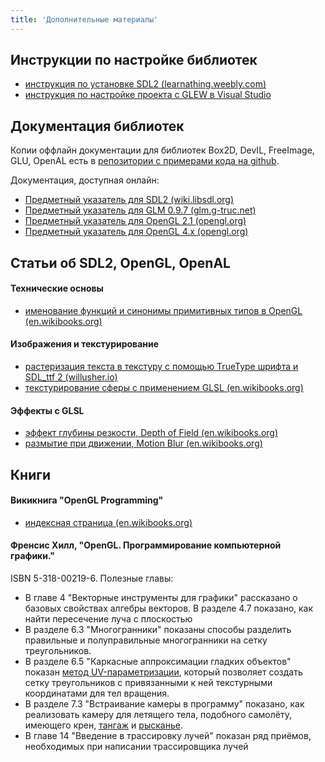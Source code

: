 ```yaml
---
title: 'Дополнительные материалы'
---
```


## Инструкции по настройке библиотек

- [инструкция по установке SDL2 (learnathing.weebly.com)](http://learnathing.weebly.com/part-1-prerequisites.html)
- [инструкция по настройке проекта с GLEW в Visual Studio](http://sites.fas.harvard.edu/~lib175/pages/visstudio.html)

## Документация библиотек

Копии оффлайн документации для библиотек Box2D, DevIL, FreeImage, GLU, OpenAL есть в [репозитории с примерами кода на github](https://github.com/PS-Group/cg_course_examples/tree/master/documentation).

Документация, доступная онлайн:

- [Предметный указатель для SDL2 (wiki.libsdl.org)](http://wiki.libsdl.org/APIByCategory)
- [Предметный указатель для GLM 0.9.7 (glm.g-truc.net)](http://glm.g-truc.net/0.9.7/api/modules.html)
- [Предметный указатель для OpenGL 2.1 (opengl.org)](https://www.opengl.org/sdk/docs/man2/)
- [Предметный указатель для OpenGL 4.x (opengl.org)](https://www.opengl.org/sdk/docs/man4/)

## Статьи об SDL2, OpenGL, OpenAL

#### Технические основы

- [именование функций и синонимы примитивных типов в OpenGL (en.wikibooks.org)](https://en.wikibooks.org/wiki/OpenGL_Programming/Basics/NamingConventions)

#### Изображения и текстурирование

- [растеризация текста в текстуру с помощью TrueType шрифта и SDL_ttf 2 (willusher.io)](http://www.willusher.io/sdl2%20tutorials/2013/12/18/lesson-6-true-type-fonts-with-sdl_ttf)
- [текстурирование сферы с применением GLSL (en.wikibooks.org)](https://en.wikibooks.org/wiki/GLSL_Programming/GLUT/Textured_Spheres)

#### Эффекты с GLSL

- [эффект глубины резкости, Depth of Field (en.wikibooks.org)](https://en.wikibooks.org/wiki/OpenGL_Programming/Depth_of_Field)
- [размытие при движении, Motion Blur (en.wikibooks.org)](https://en.wikibooks.org/wiki/OpenGL_Programming/Motion_Blur)

## Книги

#### Викикнига "OpenGL Programming"

- [индексная страница (en.wikibooks.org)](https://en.wikibooks.org/wiki/OpenGL_Programming)

#### Френсис Хилл, "OpenGL. Программирование компьютерной графики."

ISBN 5-318-00219-6. Полезные главы:

- В главе 4 "Векторные инструменты для графики" рассказано о базовых свойствах алгебры векторов. В разделе 4.7 показано, как найти пересечение луча с плоскостью
- В разделе 6.3 "Многогранники" показаны способы разделить правильные и полуправильные многогранники на сетку треугольников.
- В разделе 6.5 "Каркасные аппроксимации гладких объектов" показан [метод UV-параметризации](https://en.wikipedia.org/wiki/Parametric_surface), который позволяет создать сетку треугольников с привязанными к ней текстурными координатами для тел вращения.
- В разделе 7.3 "Встраивание камеры в программу" показано, как реализовать камеру для летящего тела, подобного самолёту, имеющего крен, [тангаж](https://ru.wikipedia.org/wiki/%D0%A2%D0%B0%D0%BD%D0%B3%D0%B0%D0%B6) и [рысканье](https://ru.wikipedia.org/wiki/%D0%A0%D1%8B%D1%81%D0%BA%D0%B0%D0%BD%D0%B8%D0%B5).
- В главе 14 "Введение в трассировку лучей" показан ряд приёмов, необходимых при написании трассировщика лучей

